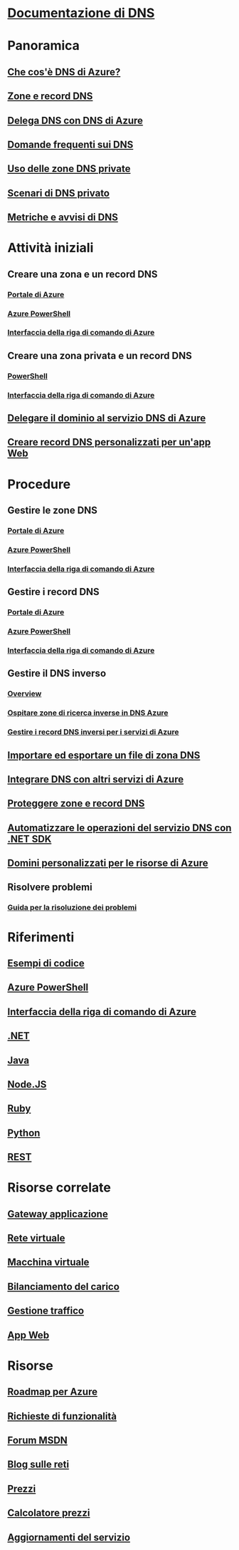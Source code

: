 # [Documentazione di DNS](index.md)

# Panoramica

## [Che cos'è DNS di Azure?](dns-overview.md)
## [Zone e record DNS](dns-zones-records.md)
## [Delega DNS con DNS di Azure](dns-domain-delegation.md)
## [Domande frequenti sui DNS](dns-faq.md)
## [Uso delle zone DNS private](private-dns-overview.md)
## [Scenari di DNS privato](private-dns-scenarios.md)
## [Metriche e avvisi di DNS](dns-alerts-metrics.md)


# Attività iniziali

## Creare una zona e un record DNS
### [Portale di Azure](dns-getstarted-portal.md)
### [Azure PowerShell](dns-getstarted-powershell.md)
### [Interfaccia della riga di comando di Azure](dns-getstarted-cli.md)

## Creare una zona privata e un record DNS
### [PowerShell](private-dns-getstarted-powershell.md)
### [Interfaccia della riga di comando di Azure](private-dns-getstarted-cli.md)
## [Delegare il dominio al servizio DNS di Azure](dns-delegate-domain-azure-dns.md)
## [Creare record DNS personalizzati per un'app Web](dns-web-sites-custom-domain.md)

# Procedure

## Gestire le zone DNS
### [Portale di Azure](dns-operations-dnszones-portal.md)
### [Azure PowerShell](dns-operations-dnszones.md)
### [Interfaccia della riga di comando di Azure](dns-operations-dnszones-cli.md)

## Gestire i record DNS
### [Portale di Azure](dns-operations-recordsets-portal.md)
### [Azure PowerShell](dns-operations-recordsets.md)
### [Interfaccia della riga di comando di Azure](dns-operations-recordsets-cli.md)

## Gestire il DNS inverso
### [Overview](dns-reverse-dns-overview.md)
### [Ospitare zone di ricerca inverse in DNS Azure](dns-reverse-dns-hosting.md)
### [Gestire i record DNS inversi per i servizi di Azure](dns-reverse-dns-for-azure-services.md)

## [Importare ed esportare un file di zona DNS](dns-import-export.md)
## [Integrare DNS con altri servizi di Azure](dns-for-azure-services.md)
## [Proteggere zone e record DNS](dns-protect-zones-recordsets.md)
## [Automatizzare le operazioni del servizio DNS con .NET SDK](dns-sdk.md)

## [Domini personalizzati per le risorse di Azure](dns-custom-domain.md)
## Risolvere problemi
### [Guida per la risoluzione dei problemi](dns-troubleshoot.md)

# Riferimenti
## [Esempi di codice](https://azure.microsoft.com/resources/samples/?service=dns)
## [Azure PowerShell](/powershell/module/azurerm.dns)
## [Interfaccia della riga di comando di Azure](/cli/azure/network/dns)
## [.NET](/dotnet/api/microsoft.azure.management.dns.models)
## [Java](/java/api/com.microsoft.azure.management.dns)
## [Node.JS](http://azure.github.io/azure-sdk-for-node/azure-arm-dns/latest/)
## [Ruby](http://www.rubydoc.info/gems/azure_mgmt_dns/0.8.0)
## [Python](http://azure-sdk-for-python.readthedocs.io/en/latest/sample_azure-mgmt-dns.html)
## [REST](/rest/api/dns/)

# Risorse correlate
## [Gateway applicazione](/azure/application-gateway/)
## [Rete virtuale](/azure/virtual-network/)
## [Macchina virtuale](/azure/virtual-machines/)
## [Bilanciamento del carico](/azure/load-balancer/)
## [Gestione traffico](/azure/traffic-manager/)
## [App Web](/azure/app-service/)

# Risorse
## [Roadmap per Azure](https://azure.microsoft.com/roadmap/?category=networking)
## [Richieste di funzionalità](https://feedback.azure.com/forums/217313-networking/category/77466-domain-name-service-dns-traffic-manager)
## [Forum MSDN](https://social.msdn.microsoft.com/Forums/en-US/home?forum=WAVirtualMachinesVirtualNetwork)
## [Blog sulle reti](http://azure.microsoft.com/blog/topics/networking)
## [Prezzi](https://azure.microsoft.com/pricing/details/dns/)
## [Calcolatore prezzi](https://azure.microsoft.com/pricing/calculator/)
## [Aggiornamenti del servizio](https://azure.microsoft.com/updates/?product=dns)
